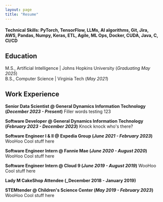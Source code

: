 ```yaml
---
layout: page
title: "Resume"
---
```

#### Technical Skills: PyTorch, TensorFlow, LLMs, AI algorithms, Git, Jira, AWS, Pandas, Numpy, Keras, ETL, Agile, ML Ops, Docker, CUDA, Java, C, CI/CD

## Education
M.S., Artificial Intelligence	| Johns Hopkins University (_Graduating May 2025_)	 			        		
B.S., Computer Science | Virginia Tech (_May 2021_)

## Work Experience
**Senior Data Scientist @ General Dynamics Information Technology (_December 2023 - Present_)**
Filler words
testing 123

**Software Developer @ General Dynamics Information Technology (_February 2023 - December 2023_)**
Knock knock
who's there?
  
**Software Engineer I & II @ Expedia Group (_June 2021 - February 2023_)**
WooHoo
Cool stuff here

**Software Engineer Intern @ Fannie Mae (_June 2020 - August 2020_)**
WooHoo
Cool stuff here

**Software Engineer Intern @ Cloud 9  (_June 2019 - August 2019_)**
WooHoo
Cool stuff here

**Lady M CakeShop Attendee (_December 2018 - January 2019)**

**STEMtender @ Children's Science Center (_May 2019  - February 2023_)**
WooHoo
Cool stuff here
  
